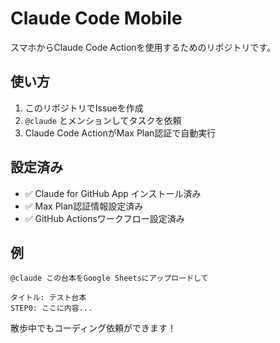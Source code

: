 # Claude Code Mobile

スマホからClaude Code Actionを使用するためのリポジトリです。

## 使い方

1. このリポジトリでIssueを作成
2. `@claude` とメンションしてタスクを依頼
3. Claude Code ActionがMax Plan認証で自動実行

## 設定済み

- ✅ Claude for GitHub App インストール済み
- ✅ Max Plan認証情報設定済み  
- ✅ GitHub Actionsワークフロー設定済み

## 例

```
@claude この台本をGoogle Sheetsにアップロードして

タイトル: テスト台本
STEP0: ここに内容...
```

散歩中でもコーディング依頼ができます！